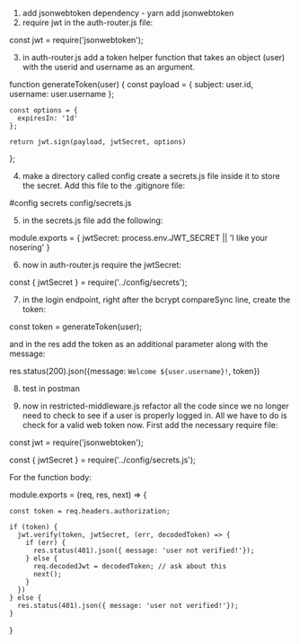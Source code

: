 1. add jsonwebtoken dependency - yarn add jsonwebtoken
2. require jwt in the auth-router.js file:

  const jwt = require('jsonwebtoken');

3. in auth-router.js add a token helper function that takes an object (user) with the userid and username as an argument.

  function generateToken(user) {
    const payload = {
      subject: user.id,
      username: user.username
    };

    const options = {
      expiresIn: '1d'
    };

    return jwt.sign(payload, jwtSecret, options)
  };

4. make a directory called config create a secrets.js file inside it to store the secret.  Add this file to the .gitignore file:

  #config secrets
  config/secrets.js

5. in the secrets.js file add the following:

  module.exports = {
    jwtSecret: process.env.JWT_SECRET || 'I like your nosering'
  }

6. now in auth-router.js require the jwtSecret:

  const { jwtSecret } = require('../config/secrets');

7. in the login endpoint, right after the bcrypt compareSync line, create the token:

  const token = generateToken(user);

  and in the res add the token as an additional parameter along with the message:

  res.status(200).json({message: `Welcome ${user.username}!`, token})

8. test in postman

9. now in restricted-middleware.js refactor all the code since we no longer need to check to see if a user is properly logged in.  All we have to do is check for a valid web token now. First add the necessary require file:

  const jwt = require('jsonwebtoken');

  const { jwtSecret } = require('../config/secrets.js');

  For the function body:

  module.exports = (req, res, next) => {

    const token = req.headers.authorization;

    if (token) {
      jwt.verify(token, jwtSecret, (err, decodedToken) => {
        if (err) {
          res.status(401).json({ message: 'user not verified!'});
        } else {
          req.decodedJwt = decodedToken; // ask about this
          next();
        }
      })
    } else {
      res.status(401).json({ message: 'user not verified!'});
    }
  }
